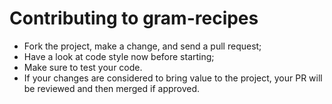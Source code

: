 # Contributing to gram-recipes

- Fork the project, make a change, and send a pull request;
- Have a look at code style now before starting;
- Make sure to test your code.
- If your changes are considered to bring value to the project, your PR will be reviewed and then merged if approved.
